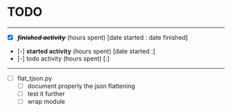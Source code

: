 # TODO
------
- [x] ~~***finished activity***~~ (hours spent) [date started : date finished]
- [-] **started activity** (hours spent) [date started :]
- [-] todo activity (hours spent) [:]

------
- [ ] flat_tjson.py 
    - [ ] document properly the json flattening
    - [ ] test it further
    - [ ] wrap module
